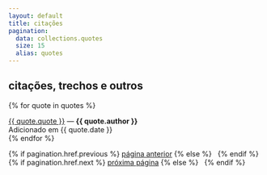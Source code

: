 ```yaml
---
layout: default
title: citações
pagination:
  data: collections.quotes
  size: 15
  alias: quotes
---
```


## <span class="section-title">citações, trechos e outros</span>

{% for quote in quotes %}
    <div class="quotes">
        <a href="/quotes/{{ quote.id }}/">{{ quote.quote }}</a> ― <b>{{ quote.author }}</b>
        <div class="quote-date">Adicionado em {{ quote.date }}</div>
        <div class="breaker"></div>
    <div>
{% endfor %}

<nav class="pagination">
  {% if pagination.href.previous %}
    <a href="{{ pagination.href.previous }}">página anterior</a>
  {% else %}
    &nbsp;
  {% endif %}
  {% if pagination.href.next %}
    <a href="{{ pagination.href.next }}">próxima página</a>
  {% else %}
    &nbsp;
  {% endif %}
</nav>